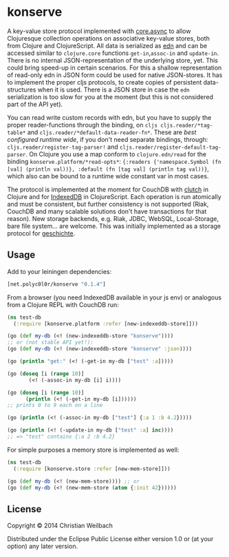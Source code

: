 # konserve

A key-value store protocol implemented with [core.async](https://github.com/clojure/core.async) to allow Clojuresque collection operations on associative key-value stores, both from Clojure and ClojureScript. All data is serialized as [edn](https://github.com/edn-format/edn)  and can be accessed similar to `clojure.core` functions `get-in`,`assoc-in` and `update-in`. There is no internal JSON-representation of the underlying store, yet. This could bring speed-up in certain scenarios. For this a shallow representation of read-only edn in JSON form could be used for native JSON-stores. It has to implement the proper cljs protocols, to create copies of persistent data-structures when it is used. There is a JSON store in case the `edn` serialization is too slow for you at the moment (but this is not considered part of the API yet). 

You can read write custom records with edn, but you have to supply the proper reader-functions through the binding, on `cljs cljs.reader/*tag-table*` and `cljs.reader/*default-data-reader-fn*`. These are *best configured runtime wide*, if you don't need separate bindings, through: `cljs.reader/register-tag-parser!` and `cljs.reader/register-default-tag-parser`. On Clojure you use a map conform to `clojure.edn/read` for the binding `konserve.platform/*read-opts*`: `{:readers {'namespace.Symbol (fn [val] (println val))}, :default (fn [tag val] (println tag val))}`, which also can be bound to a runtime wide constant var in most cases.

The protocol is implemented at the moment for CouchDB with [clutch](https://github.com/clojure-clutch/clutch) in Clojure and for [IndexedDB](https://developer.mozilla.org/en-US/docs/IndexedDB) in ClojureScript. Each operation is run atomically and must be consistent, but further consistency is not supported (Riak, CouchDB and many scalable solutions don't have transactions for that reason). New storage backends, e.g. Riak, JDBC, WebSQL, Local-Storage, bare file system... are welcome. This was initially implemented as a storage protocol for [geschichte](https://github.com/ghubber/geschichte).

## Usage

Add to your leiningen dependencies:

~~~clojure
[net.polyc0l0r/konserve "0.1.4"]
~~~

From a browser (you need IndexedDB available in your js env) or analogous from a Clojure REPL with CouchDB run:

~~~clojure
(ns test-db
  (:require [konserve.platform :refer [new-indexeddb-store]]))

(go (def my-db (<! (new-indexeddb-store "konserve"))))
;; or (not stable API yet!):
(go (def my-db (<! (new-indexeddb-store "konserve" :json))))

(go (println "get:" (<! (-get-in my-db ["test" :a]))))

(go (doseq [i (range 10)]
       (<! (-assoc-in my-db [i] i))))

(go (doseq [i (range 10)]
      (println (<! (-get-in my-db [i])))))
;; prints 0 to 9 each on a line

(go (println (<! (-assoc-in my-db ["test"] {:a 1 :b 4.2}))))

(go (println (<! (-update-in my-db ["test" :a] inc))))
;; => "test" contains {:a 2 :b 4.2}
~~~
    
For simple purposes a memory store is implemented as well:

~~~clojure
(ns test-db
  (:require [konserve.store :refer [new-mem-store]]))

(go (def my-db (<! (new-mem-store)))) ;; or
(go (def my-db (<! (new-mem-store (atom {:init 42})))))
~~~

## License

Copyright © 2014 Christian Weilbach

Distributed under the Eclipse Public License either version 1.0 or (at
your option) any later version.

